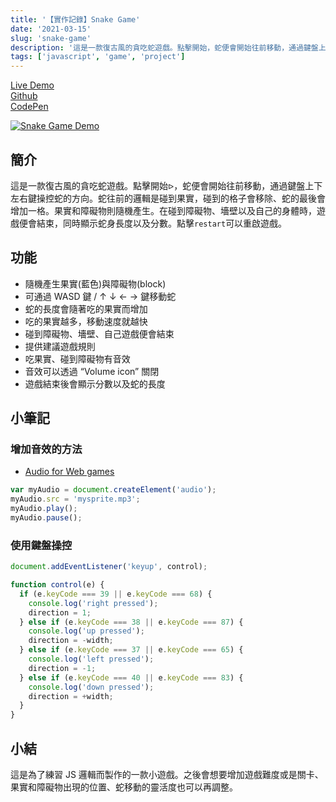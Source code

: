 ```yaml
---
title: '【實作記錄】Snake Game'
date: '2021-03-15'
slug: 'snake-game'
description: '這是一款復古風的貪吃蛇遊戲。點擊開始，蛇便會開始往前移動，通過鍵盤上下左右鍵操控蛇的方向。蛇往前的邏輯是碰到果實，碰到的格子會移除、蛇的最後會增加一格。'
tags: ['javascript', 'game', 'project']
---
```


[Live Demo](https://winnie0609.github.io/snake-game/5nack.html)  
[Github](https://github.com/Winnie0609/snake-game)  
[CodePen](https://codepen.io/huiniong/full/gOgOEgB)

[![Snake Game Demo](https://i.imgur.com/Yu06HZw.gif)](https://i.imgur.com/Yu06HZw.gif)

## 簡介

這是一款復古風的貪吃蛇遊戲。點擊開始`ᐅ`，蛇便會開始往前移動，通過鍵盤上下左右鍵操控蛇的方向。蛇往前的邏輯是碰到果實，碰到的格子會移除、蛇的最後會增加一格。果實和障礙物則隨機產生。在碰到障礙物、墻壁以及自己的身體時，遊戲便會結束，同時顯示蛇身長度以及分數。點擊`restart`可以重啟遊戲。

## 功能

- 隨機產生果實(藍色)與障礙物(block)
- 可通過 WASD 鍵 / ↑ ↓ ← → 鍵移動蛇
- 蛇的長度會隨著吃的果實而增加
- 吃的果實越多，移動速度就越快
- 碰到障礙物、墻壁、自己遊戲便會結束
- 提供建議遊戲規則
- 吃果實、碰到障礙物有音效
- 音效可以透過 “Volume icon” 關閉
- 遊戲結束後會顯示分數以及蛇的長度

## 小筆記

### 增加音效的方法

- [Audio for Web games](https://developer.mozilla.org/en-US/docs/Games/Techniques/Audio_for_Web_Games)

```js
var myAudio = document.createElement('audio');
myAudio.src = 'mysprite.mp3';
myAudio.play();
myAudio.pause();
```

### 使用鍵盤操控

```js
document.addEventListener('keyup', control);

function control(e) {
  if (e.keyCode === 39 || e.keyCode === 68) {
    console.log('right pressed');
    direction = 1;
  } else if (e.keyCode === 38 || e.keyCode === 87) {
    console.log('up pressed');
    direction = -width;
  } else if (e.keyCode === 37 || e.keyCode === 65) {
    console.log('left pressed');
    direction = -1;
  } else if (e.keyCode === 40 || e.keyCode === 83) {
    console.log('down pressed');
    direction = +width;
  }
}
```

## 小結

這是為了練習 JS 邏輯而製作的一款小遊戲。之後會想要增加遊戲難度或是關卡、果實和障礙物出現的位置、蛇移動的靈活度也可以再調整。
